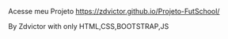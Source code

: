 Acesse meu Projeto
https://zdvictor.github.io/Projeto-FutSchool/

By Zdvictor with only HTML,CSS,BOOTSTRAP,JS
